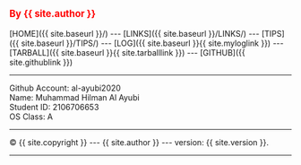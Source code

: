 ---
---
<span style="color:red; font-weight:bold; font-size:larger;">By {{ site.author }}</span>
<br><br>
[HOME]({{ site.baseurl }}/) ---
[LINKS]({{ site.baseurl }}/LINKS/) ---
[TIPS]({{ site.baseurl }}/TIPS/) ---
[LOG]({{ site.baseurl }}{{ site.myloglink }}) ---
[TARBALL]({{ site.baseurl }}{{ site.tarballlink }}) ---
[GITHUB]({{ site.githublink }})
<br>
<hr>
Github Account:	al-ayubi2020
<br>
Name:		Muhammad Hilman Al Ayubi
<br>
Student ID:	2106706653
<br>
OS Class:	A
<br>
<hr>
&copy; {{ site.copyright }} --- {{ site.author }} --- version: {{ site.version }}.
<hr>
<br> 
